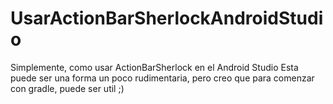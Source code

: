 UsarActionBarSherlockAndroidStudio
==================================

Simplemente, como usar ActionBarSherlock en el Android Studio
Esta puede ser una forma un poco rudimentaria, pero creo que
para comenzar con gradle, puede ser util ;)
